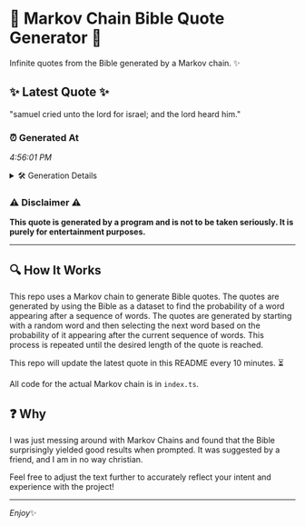 # 📖 Markov Chain Bible Quote Generator 📖

Infinite quotes from the Bible generated by a Markov chain. ✨

## ✨ Latest Quote ✨
"samuel cried unto the lord for israel; and the lord heard him."

### ⏰ Generated At
*4:56:01 PM*

<details>
    <summary>🛠️ Generation Details</summary>
    <p>
        <strong>🌱 Seed:</strong> samuel<br>
        <strong>🔄 Iterations:</strong> 11<br>
        <strong>📜 Context History:</strong><br>[ samuel ]: cried<br>[ samuel, cried ]: unto<br>[ samuel, cried, unto ]: the<br>[ samuel, cried, unto, the ]: lord<br>[ samuel, cried, unto, the, lord ]: for<br>[ samuel, cried, unto, the, lord, for ]: israel;<br>[ cried, unto, the, lord, for, israel; ]: and<br>[ unto, the, lord, for, israel;, and ]: the<br>[ the, lord, for, israel;, and, the ]: lord<br>[ lord, for, israel;, and, the, lord ]: heard<br>[ for, israel;, and, the, lord, heard ]: him.<br>
    </p>
</details>

### ⚠️ Disclaimer ⚠️
**This quote is generated by a program and is not to be taken seriously. It is purely for entertainment purposes.**

---

## 🔍 How It Works

This repo uses a Markov chain to generate Bible quotes. The quotes are generated by using the Bible as a dataset to find the probability of a word appearing after a sequence of words. The quotes are generated by starting with a random word and then selecting the next word based on the probability of it appearing after the current sequence of words. This process is repeated until the desired length of the quote is reached.

This repo will update the latest quote in this README every 10 minutes. ⏳

All code for the actual Markov chain is in `index.ts`.

## ❓ Why

I was just messing around with Markov Chains and found that the Bible surprisingly yielded good results when prompted. 
It was suggested by a friend, and I am in no way christian.

Feel free to adjust the text further to accurately reflect your intent and experience with the project!

---

*Enjoy*✨
